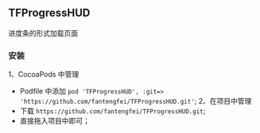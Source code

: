 ## TFProgressHUD
进度条的形式加载页面

### 安装
1、CocoaPods 中管理  
  * Podfile 中添加 `pod 'TFProgressHUD', :git=> 'https://github.com/fantengfei/TFProgressHUD.git'`;
2、在项目中管理 
  * 下载 `https://github.com/fantengfei/TFProgressHUD.git`;
  * 直接拖入项目中即可；
   
